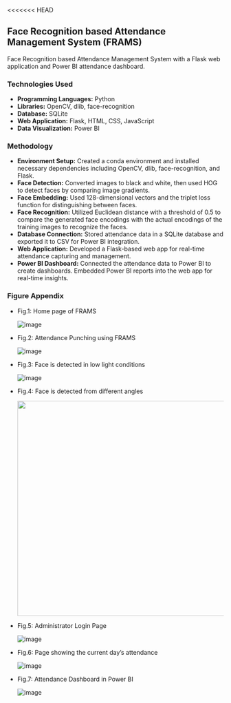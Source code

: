 <<<<<<< HEAD
## Face Recognition based Attendance Management System (FRAMS)
Face Recognition based Attendance Management System with a Flask web application and Power BI attendance dashboard.

### Technologies Used
- **Programming Languages:** Python
- **Libraries:** OpenCV, dlib, face-recognition
- **Database:** SQLite
- **Web Application:** Flask, HTML, CSS, JavaScript
- **Data Visualization:** Power BI

### Methodology
- **Environment Setup:** Created a conda environment and installed necessary dependencies including OpenCV, dlib, face-recognition, and Flask.
- **Face Detection:** Converted images to black and white, then used HOG to detect faces by comparing image gradients.
- **Face Embedding:** Used 128-dimensional vectors and the triplet loss function for distinguishing between faces.
- **Face Recognition:** Utilized Euclidean distance with a threshold of 0.5 to compare the generated face encodings with the actual encodings of the training images to recognize the faces.
- **Database Connection:** Stored attendance data in a SQLite database and exported it to CSV for Power BI integration.
- **Web Application:** Developed a Flask-based web app for real-time attendance capturing and management.
- **Power BI Dashboard:** Connected the attendance data to Power BI to create dashboards. Embedded Power BI reports into the web app for real-time insights.


### Figure Appendix
- Fig.1: Home page of FRAMS
  
  ![image](https://github.com/amlanmohanty1/face-recognition-attendance-management-system-with-PowerBI-dashboard/assets/72063042/b5f28977-3781-4091-bd69-e2bdd392a548)

- Fig.2: Attendance Punching using FRAMS
  
  ![image](https://github.com/amlanmohanty1/face-recognition-attendance-management-system-with-PowerBI-dashboard/assets/72063042/2ef80327-c75e-4c5e-810d-b5b6387b6dd2)

- Fig.3: Face is detected in low light conditions

  ![image](https://github.com/amlanmohanty1/face-recognition-attendance-management-system-with-PowerBI-dashboard/assets/72063042/3578757a-a775-4f43-9d99-48e085af486c)

- Fig.4: Face is detected from different angles

  <img src = "https://github.com/amlanmohanty1/face-recognition-attendance-management-system-with-PowerBI-dashboard/assets/72063042/60365317-d9ea-467a-95b5-b213818739ae" width="700" height="500">

- Fig.5: Administrator Login Page

  ![image](https://github.com/amlanmohanty1/face-recognition-attendance-management-system-with-PowerBI-dashboard/assets/72063042/9c60132b-0b56-4a1b-8cea-b7b87b43ea28)

- Fig.6: Page showing the current day’s attendance

  ![image](https://github.com/amlanmohanty1/face-recognition-attendance-management-system-with-PowerBI-dashboard/assets/72063042/3bcb178d-b336-4c02-a8ee-9a11cd9dbd25)

- Fig.7: Attendance Dashboard in Power BI

  ![image](https://github.com/amlanmohanty1/face-recognition-attendance-management-system-with-PowerBI-dashboard/assets/72063042/532a47ce-fd9b-4b6a-9ef8-effd19b22dc2)




